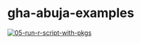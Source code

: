 # gha-abuja-examples

[![05-run-r-script-with-pkgs](https://github.com/beatrizmilz/gha-abuja-examples/actions/workflows/05-saving-results.yml/badge.svg)](https://github.com/beatrizmilz/gha-abuja-examples/actions/workflows/05-saving-results.yml)
